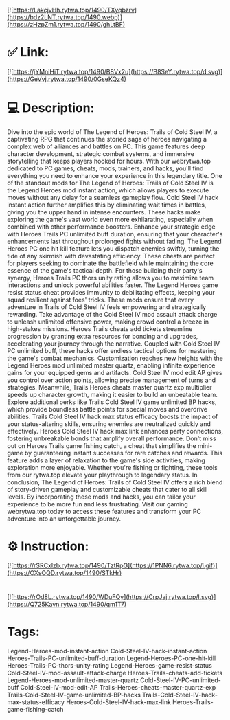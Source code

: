 [![https://LakcjvHh.rytwa.top/1490/TXyqbzrv](https://bdz2LNT.rytwa.top/1490.webp)](https://zHzpZm1.rytwa.top/1490/ghLtBF)
# ✅ Link:
[![https://jYMniHiT.rytwa.top/1490/B8Vx2u](https://B8SeY.rytwa.top/d.svg)](https://GeVvj.rytwa.top/1490/0GseKQz4)
# 💻 Description:
Dive into the epic world of The Legend of Heroes: Trails of Cold Steel IV, a captivating RPG that continues the storied saga of heroes navigating a complex web of alliances and battles on PC. This game features deep character development, strategic combat systems, and immersive storytelling that keeps players hooked for hours. With our webrytwa.top dedicated to PC games, cheats, mods, trainers, and hacks, you'll find everything you need to enhance your experience in this legendary title.
One of the standout mods for The Legend of Heroes: Trails of Cold Steel IV is the Legend Heroes mod instant action, which allows players to execute moves without any delay for a seamless gameplay flow. Cold Steel IV hack instant action further amplifies this by eliminating wait times in battles, giving you the upper hand in intense encounters. These hacks make exploring the game's vast world even more exhilarating, especially when combined with other performance boosters.
Enhance your strategic edge with Heroes Trails PC unlimited buff duration, ensuring that your character's enhancements last throughout prolonged fights without fading. The Legend Heroes PC one hit kill feature lets you dispatch enemies swiftly, turning the tide of any skirmish with devastating efficiency. These cheats are perfect for players seeking to dominate the battlefield while maintaining the core essence of the game's tactical depth.
For those building their party's synergy, Heroes Trails PC thors unity rating allows you to maximize team interactions and unlock powerful abilities faster. The Legend Heroes game resist status cheat provides immunity to debilitating effects, keeping your squad resilient against foes' tricks. These mods ensure that every adventure in Trails of Cold Steel IV feels empowering and strategically rewarding.
Take advantage of the Cold Steel IV mod assault attack charge to unleash unlimited offensive power, making crowd control a breeze in high-stakes missions. Heroes Trails cheats add tickets streamline progression by granting extra resources for bonding and upgrades, accelerating your journey through the narrative. Coupled with Cold Steel IV PC unlimited buff, these hacks offer endless tactical options for mastering the game's combat mechanics.
Customization reaches new heights with the Legend Heroes mod unlimited master quartz, enabling infinite experience gains for your equipped gems and artifacts. Cold Steel IV mod edit AP gives you control over action points, allowing precise management of turns and strategies. Meanwhile, Trails Heroes cheats master quartz exp multiplier speeds up character growth, making it easier to build an unbeatable team.
Explore additional perks like Trails Cold Steel IV game unlimited BP hacks, which provide boundless battle points for special moves and overdrive abilities. Trails Cold Steel IV hack max status efficacy boosts the impact of your status-altering skills, ensuring enemies are neutralized quickly and effectively. Heroes Cold Steel IV hack max link enhances party connections, fostering unbreakable bonds that amplify overall performance.
Don't miss out on Heroes Trails game fishing catch, a cheat that simplifies the mini-game by guaranteeing instant successes for rare catches and rewards. This feature adds a layer of relaxation to the game's side activities, making exploration more enjoyable. Whether you're fishing or fighting, these tools from our rytwa.top elevate your playthrough to legendary status.
In conclusion, The Legend of Heroes: Trails of Cold Steel IV offers a rich blend of story-driven gameplay and customizable cheats that cater to all skill levels. By incorporating these mods and hacks, you can tailor your experience to be more fun and less frustrating. Visit our gaming webrytwa.top today to access these features and transform your PC adventure into an unforgettable journey.

# ⚙️ Instruction:
[![https://rSRCxlzb.rytwa.top/1490/TztRpG](https://1PNN6.rytwa.top/i.gif)](https://OXsOQD.rytwa.top/1490/STkHr)
#
[![https://rOd8L.rytwa.top/1490/WDuFQy](https://CrpJaj.rytwa.top/l.svg)](https://Q725Kavn.rytwa.top/1490/qm1T7)
# Tags:
Legend-Heroes-mod-instant-action Cold-Steel-IV-hack-instant-action Heroes-Trails-PC-unlimited-buff-duration Legend-Heroes-PC-one-hit-kill Heroes-Trails-PC-thors-unity-rating Legend-Heroes-game-resist-status Cold-Steel-IV-mod-assault-attack-charge Heroes-Trails-cheats-add-tickets Legend-Heroes-mod-unlimited-master-quartz Cold-Steel-IV-PC-unlimited-buff Cold-Steel-IV-mod-edit-AP Trails-Heroes-cheats-master-quartz-exp Trails-Cold-Steel-IV-game-unlimited-BP-hacks Trails-Cold-Steel-IV-hack-max-status-efficacy Heroes-Cold-Steel-IV-hack-max-link Heroes-Trails-game-fishing-catch





